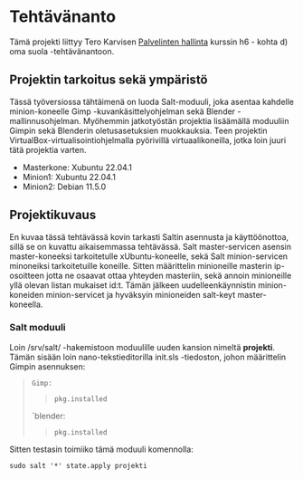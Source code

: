 # Tehtävänanto

Tämä projekti liittyy Tero Karvisen [Palvelinten hallinta](https://terokarvinen.com/2022/palvelinten-hallinta-2022p2/) kurssin h6 - kohta d) oma suola -tehtävänantoon.

## Projektin tarkoitus sekä ympäristö

Tässä työversiossa tähtäimenä on luoda Salt-moduuli, joka asentaa kahdelle minion-koneelle Gimp -kuvankäsittelyohjelman sekä Blender -mallinnusohjelman. Myöhemmin jatkotyöstän projektia lisäämällä moduuliin Gimpin sekä Blenderin oletusasetuksien muokkauksia.
Teen projektin VirtualBox-virtualisointiohjelmalla pyörivillä virtuaalikoneilla, jotka loin juuri tätä projektia varten.

- Masterkone: Xubuntu 22.04.1
- Minion1: Xubuntu 22.04.1
- Minion2: Debian 11.5.0

## Projektikuvaus

En kuvaa tässä tehtävässä kovin tarkasti Saltin asennusta ja käyttöönottoa, sillä se on kuvattu aikaisemmassa tehtävässä.
Salt master-servicen asensin master-koneeksi tarkoitetulle xUbuntu-koneelle, sekä Salt minion-servicen minoneiksi tarkoitetuille koneille.
Sitten määrittelin minioneille masterin ip-osoitteen jotta ne osaavat ottaa yhteyden masteriin, sekä annoin minioneille yllä olevan listan mukaiset id:t. Tämän jälkeen uudelleenkäynnistin minion-koneiden minion-servicet ja hyväksyin minioneiden salt-keyt master-koneella.

### Salt moduuli

Loin /srv/salt/ -hakemistoon moduulille uuden kansion nimeltä **projekti**. Tämän sisään loin nano-tekstieditorilla init.sls -tiedoston, johon määrittelin Gimpin asennuksen:

> `Gimp:`
>>   `pkg.installed`
>
> `blender:
>>   `pkg.installed`


Sitten testasin toimiiko tämä moduuli komennolla:

`sudo salt '*' state.apply projekti`









